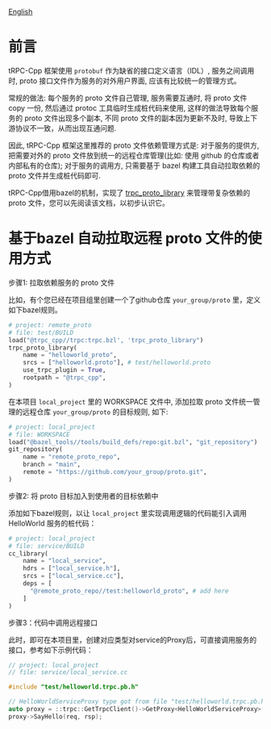 [English](../en/proto_management.md)

# 前言

tRPC-Cpp 框架使用 `protobuf` 作为缺省的接口定义语言（IDL）, 服务之间调用时, proto 接口文件作为服务的对外用户界面, 应该有比较统一的管理方式。

常规的做法: 每个服务的 proto 文件自己管理, 服务需要互通时, 将 proto 文件 copy 一份, 然后通过 protoc 工具临时生成桩代码来使用, 这样的做法导致每个服务的 proto 文件出现多个副本, 不同 proto 文件的副本因为更新不及时, 导致上下游协议不一致，从而出现互通问题.

因此, tRPC-Cpp 框架这里推荐的 proto 文件依赖管理方式是: 对于服务的提供方, 把需要对外的 proto 文件放到统一的远程仓库管理(比如: 使用 github 的仓库或者内部私有的仓库); 对于服务的调用方, 只需要基于 bazel 构建工具自动拉取依赖的 proto 文件并生成桩代码即可.

tRPC-Cpp借用bazel的机制，实现了 [trpc_proto_library](./bazel_or_cmake.md#trpc_proto_library的使用) 来管理带复杂依赖的 proto 文件，您可以先阅读该文档，以初步认识它。

# 基于bazel 自动拉取远程 proto 文件的使用方式

步骤1: 拉取依赖服务的 proto 文件

比如，有个您已经在项目组里创建一个了github仓库 `your_group/proto` 里，定义如下bazel规则。

```python
# project: remote_proto
# file: test/BUILD
load("@trpc_cpp//trpc:trpc.bzl', 'trpc_proto_library")
trpc_proto_library(
    name = "helloworld_proto",
    srcs = ["helloworld.proto"], # test/helloworld.proto
    use_trpc_plugin = True,
    rootpath = "@trpc_cpp",
)
```

在本项目 `local_project` 里的 WORKSPACE 文件中, 添加拉取 proto 文件统一管理的远程仓库 `your_group/proto` 的目标规则, 如下:

```python
# project: local_project
# file: WORKSPACE
load("@bazel_tools//tools/build_defs/repo:git.bzl", "git_repository")
git_repository(
    name = "remote_proto_repo",
    branch = "main",
    remote = "https://github.com/your_group/proto.git",
)
```

步骤2: 将 proto 目标加入到使用者的目标依赖中

添加如下bazel规则，以让 `local_project` 里实现调用逻辑的代码能引入调用 HelloWorld 服务的桩代码：

```python
# project: local_project
# file: service/BUILD
cc_library(
    name = "local_service",
    hdrs = ["local_service.h"],
    srcs = ["local_service.cc"],
    deps = [
      "@remote_proto_repo//test:helloworld_proto", # add here
    ]
)
```

步骤3：代码中调用远程接口

此时，即可在本项目里，创建对应类型对service的Proxy后，可直接调用服务的接口，参考如下示例代码：

```c++
// project: local_project
// file: service/local_service.cc

#include "test/helloworld.trpc.pb.h"

// HelloWorldServiceProxy type got from file "test/helloworld.trpc.pb.h"
auto proxy = ::trpc::GetTrpcClient()->GetProxy<HelloWorldServiceProxy>("client->service->name defined in yaml file");
proxy->SayHello(req, rsp);
```
